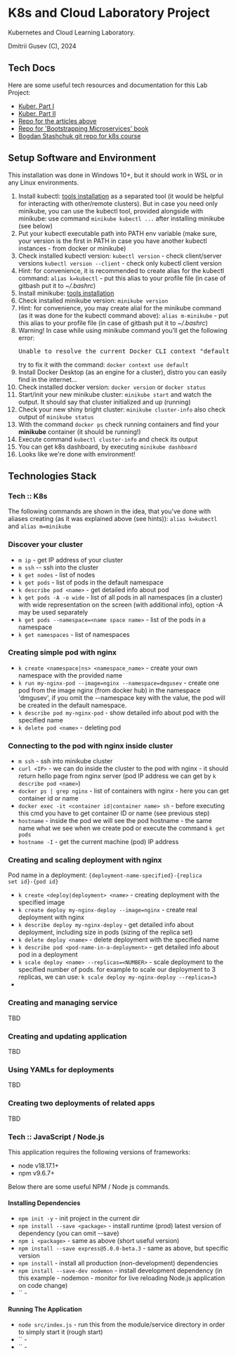 # K8s and Cloud Laboratory Project

Kubernetes and Cloud Learning Laboratory.

Dmitrii Gusev (C), 2024

## Tech Docs

Here are some useful tech resources and documentation for this Lab Project:

- [Kuber. Part I](https://habr.com/ru/companies/ruvds/articles/438982/)
- [Kuber. Part II](https://habr.com/ru/companies/ruvds/articles/438984/)
- [Repo for the articles above](https://github.com/rinormaloku/k8s-mastery)
- [Repo for 'Bootstrapping Microservices' book](https://github.com/bootstrapping-microservices-2nd-edition)
- [Bogdan Stashchuk git repo for k8s course](https://github.com/bstashchuk/k8s)

## Setup Software and Environment

This installation was done in Windows 10+, but it should work in WSL or in any Linux environments.

1. Install kubectl: [tools installation](https://kubernetes.io/docs/tasks/tools/) as a separated tool (it would  be helpful for interacting with other/remote clusters). But in case you need only minikube, you can use the kubectl tool, provided alongside with minikube: use command `minikube kubectl ...` after installing minikube (see below)
2. Put your kubectl executable path into PATH env variable (make sure, your version is the first in PATH in case you have another kubectl instances - from docker or minikube)
3. Check installed kubectl version:
   `kubectl version` - check client/server versions
   `kubectl version --client` - check only kubectl client version
4. Hint: for convenience, it is recommended to create alias for the kubectl command:
   `alias k=kubectl` - put this alias to your profile file (in case of gitbash put it to *~/.bashrc*)
5. Install minikube: [tools installation](https://kubernetes.io/docs/tasks/tools/)
6. Check installed minikube version:
   `minikube version`
7. Hint: for convenience, you may create alial for the minikube command (as it was done for the kubectl command above):
   `alias m-minikube` - put this alias to your profile file (in case of gitbash put it to *~/.bashrc*)
8. Warning! In case while using minikube command you'll get the following error:
   <pre>Unable to resolve the current Docker CLI context "default": context "default": context not found: open ...</pre>
    try to fix it with the command: `docker context use default`
9. Install Docker Desktop (as an engine for a cluster), distro you can easily find in the internet...
10. Check installed docker version:
   `docker version` or `docker status`
11. Start/init your new minikube cluster:
    `minikube start`
    and watch the output. It should say that cluster initialized and up (running)
12. Check your new shiny bright cluster:
    `minikube cluster-info` also check output of `minikube status`
13. With the command `docker ps` check running containers and find your **minikube** container (it should be running!)
14. Execute command `kubectl cluster-info` and check its output
15. You can get k8s dashboard, by executing `minikube dashboard`
16. Looks like we're done with environment!

## Technologies Stack

### Tech :: K8s

The following commands are shown in the idea, that you've done with aliases creating (as it was explained above (see hints)): `alias k=kubectl` and `alias m=minikube`

### Discover your cluster

- `m ip` - get IP address of your cluster
- `m ssh` -- ssh into the cluster
- `k get nodes` - list of nodes
- `k get pods`  - list of pods in the default namespace
- `k describe pod <name>` - get detailed info about pod
- `k get pods -A -o wide` - list of all pods in all namespaces (in a cluster) with wide representation on the screen (with additional info), option -A may be used separately
- `k get pods --namespace=<name space name>` - list of the pods in a namespace
- `k get namespaces` - list of namespaces

### Creating simple pod with nginx

- `k create <namespace|ns> <namespace_name>` - create your own namespace with the provided name
- `k run my-nginx-pod --image=nginx --namespace=dmgusev` - create one pod from the image nginx (from docker hub) in the namespace 'dmgusev', if you omit the --namespace key with the value, the pod will be created in the default namespace.
- `k describe pod my-nginx-pod` - show detailed info about pod with the specified name
- `k delete pod <name>` - deleting pod

### Connecting to the pod with nginx inside cluster

- `m ssh` - ssh into minikube cluster
- `curl <IP>` - we can do inside the cluster to the pod with nginx - it should return hello page from nginx server (pod IP address we can get by `k describe pod <name>`)
- `docker ps | grep nginx` - list of containers with nginx - here you can get container id or name
- `docker exec -it <container id|container name> sh` - before executing this cmd you have to get container ID or name (see previous step)
- `hostname` - inside the pod we will see the pod hostname - the same name what we see when we create pod or execute the command `k get pods`
- `hostname -I` - get the current machine (pod) IP address

### Creating and scaling deployment with nginx

Pod name in a deployment: <code>{deployment-name-specified}-{replica set id}-{pod id}</code>

- `k create <deploy|deployment> <name>` - creating deployment with the specified image
- `k create deploy my-nginx-deploy --image=nginx` - create real deployment with nginx
- `k describe deploy my-nginx-deploy` - get detailed info about deployment, including size in pods (sizing of the replica set)
- `k delete deploy <name>` - delete deployment with the specified name
- `k describe pod <pod-name-in-a-deployment>` - get detailed info about pod in a deployment
- `k scale deploy <name> --replicas=<NUMBER>` - scale deployment to the specified number of pods. for example to scale our deployment to 3 replicas, we can use: `k scale deploy my-nginx-deploy --replicas=3`
- 

### Creating and managing service

TBD

### Creating and updating application

TBD

### Using YAMLs for deployments

TBD

### Creating two deployments of related apps

TBD

### Tech :: JavaScript / Node.js

This application requires the following versions of frameworks:

- node v18.17.1+
- npm v9.6.7+

Below there are some useful NPM / Node js commands.

#### Installing Dependencies

- `npm init -y` - init project in the current dir
- `npm install --save <package>` - install runtime (prod) latest version of dependency (you can omit --save)
- `npm i <package>` - same as above (short useful version)
- `npm install --save express@5.0.0-beta.3` - same as above, but specific version
- `npm install` - install all production (non-development) dependencies
- `npm install --save-dev nodemon` - install development dependency (in this example - nodemon - monitor for live reloading Node.js application on code change)
- `` - 

#### Running The Application

- `node src/index.js` - run this from the module/service directory in order to simply start it (rough start)
- `` -
- `` -
